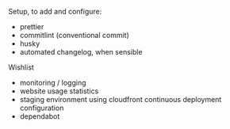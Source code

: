 Setup, to add and configure:

- prettier
- commitlint (conventional commit)
- husky
- automated changelog, when sensible

Wishlist

- monitoring / logging
- website usage statistics
- staging environment using cloudfront continuous deployment configuration
- dependabot
